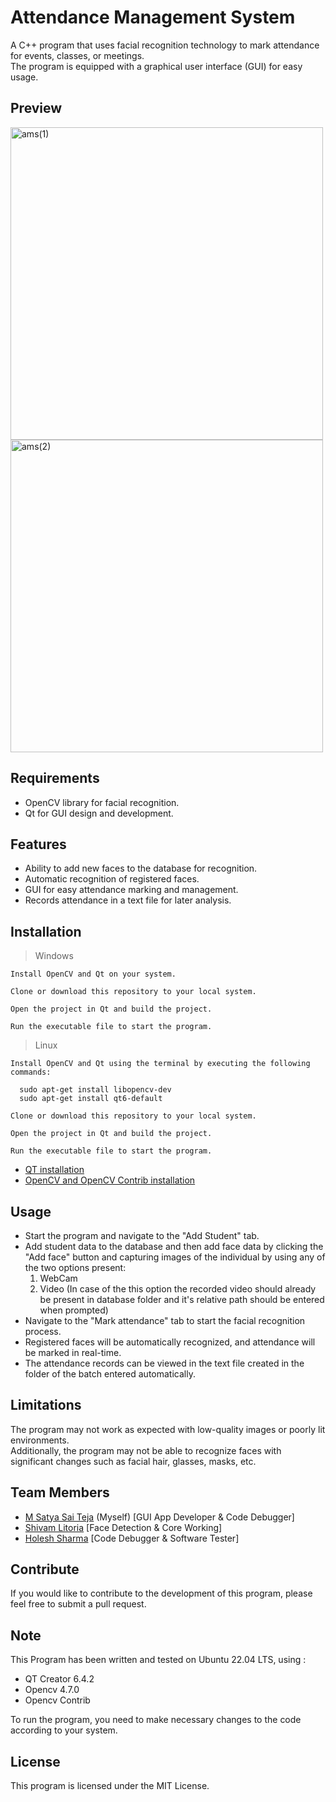 # Attendance Management System

A C++ program that uses facial recognition technology to mark attendance for events, classes, or meetings.  
The program is equipped with a graphical user interface (GUI) for easy usage.

## Preview

<img src="https://user-images.githubusercontent.com/85508314/219870048-682b438f-e9c5-40e1-9d5a-8e73c0b0da9d.jpg" width="500" alt="ams(1)">
<img src="https://user-images.githubusercontent.com/85508314/219870051-a9238672-e775-47a8-9902-46d9be5cc7c7.jpg" width="500" alt="ams(2)">

## Requirements

- OpenCV library for facial recognition.  
- Qt for GUI design and development.

## Features 

- Ability to add new faces to the database for recognition.  
- Automatic recognition of registered faces.  
- GUI for easy attendance marking and management.  
- Records attendance in a text file for later analysis.

## Installation
>Windows

    Install OpenCV and Qt on your system.
    
    Clone or download this repository to your local system.
    
    Open the project in Qt and build the project.
    
    Run the executable file to start the program.
>Linux

    Install OpenCV and Qt using the terminal by executing the following commands:
    
      sudo apt-get install libopencv-dev
      sudo apt-get install qt6-default
      
    Clone or download this repository to your local system.
    
    Open the project in Qt and build the project.
    
    Run the executable file to start the program.

- [QT installation](https://web.stanford.edu/dept/cs_edu/resources/qt/install-linux)  
- [OpenCV and OpenCV Contrib installation](https://www.skynats.com/blog/installing-opencv-on-ubuntu-20-04/#)
    
## Usage    
    
- Start the program and navigate to the "Add Student" tab.  
- Add student data to the database and then add face data by clicking the "Add face" button and capturing images of the individual by using any of the two options present:  
    1) WebCam  
    2) Video (In case of the this option the recorded video should already be present in database folder and it's relative path should be entered when prompted)  
- Navigate to the "Mark attendance" tab to start the facial recognition process.  
- Registered faces will be automatically recognized, and attendance will be marked in real-time.  
- The attendance records can be viewed in the text file created in the folder of the batch entered automatically.

## Limitations 

The program may not work as expected with low-quality images or poorly lit environments.  
Additionally, the program may not be able to recognize faces with significant changes such as facial hair, glasses, masks, etc.

## Team Members

- [M Satya Sai Teja](https://github.com/imsatyasaiteja) (Myself) [GUI App Developer & Code Debugger]
- [Shivam Litoria](https://github.com/Litoriashiv) [Face Detection & Core Working]
- [Holesh Sharma](https://github.com/holesh01) [Code Debugger & Software Tester]

## Contribute

If you would like to contribute to the development of this program, please feel free to submit a pull request.

## Note 

This Program has been written and tested on Ubuntu 22.04 LTS, using :  
- QT Creator 6.4.2  
- Opencv 4.7.0  
- Opencv Contrib 

To run the program, you need to make necessary changes to the code according to your system.

## License

This program is licensed under the MIT License.
